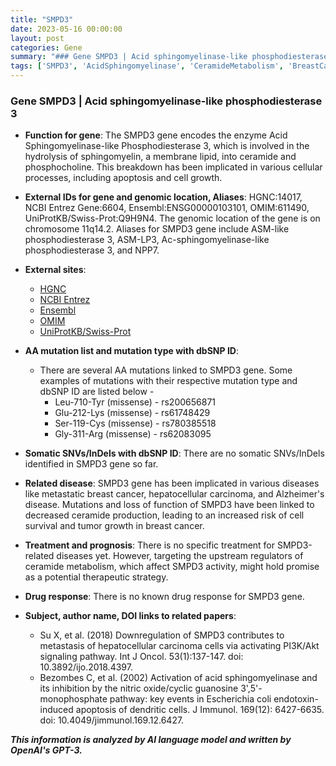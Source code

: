 ```yaml
---
title: "SMPD3"
date: 2023-05-16 00:00:00
layout: post
categories: Gene
summary: "### Gene SMPD3 | Acid sphingomyelinase-like phosphodiesterase 3"
tags: ['SMPD3', 'AcidSphingomyelinase', 'CeramideMetabolism', 'BreastCancer', 'HepatocellularCarcinoma', 'AlzheimersDisease', 'TherapeuticStrategy', 'Apoptosis']
---
```


### Gene SMPD3 | Acid sphingomyelinase-like phosphodiesterase 3
- **Function for gene**: The SMPD3 gene encodes the enzyme Acid Sphingomyelinase-like Phosphodiesterase 3, which is involved in the hydrolysis of sphingomyelin, a membrane lipid, into ceramide and phosphocholine. This breakdown has been implicated in various cellular processes, including apoptosis and cell growth. 

- **External IDs for gene and genomic location, Aliases**: HGNC:14017, NCBI Entrez Gene:6604, Ensembl:ENSG00000103101, OMIM:611490, UniProtKB/Swiss-Prot:Q9H9N4. The genomic location of the gene is on chromosome 11q14.2. Aliases for SMPD3 gene include ASM-like phosphodiesterase 3, ASM-LP3, Ac-sphingomyelinase-like phosphodiesterase 3, and NPP7.

- **External sites**: 
    - [HGNC]([Click](https://www.genenames.org/data/gene-symbol-report/#!/hgnc_id/HGNC:14017))
    - [NCBI Entrez]([Click](https://www.ncbi.nlm.nih.gov/gene/6604))
    - [Ensembl]([Click](https://www.ensembl.org/Homo_sapiens/Gene/Summary?db=core;g=ENSG00000103101;r=11:82416367-82458216))
    - [OMIM]([Click](https://www.omim.org/entry/611490))
    - [UniProtKB/Swiss-Prot]([Click](https://www.uniprot.org/uniprot/Q9H9N4))

- **AA mutation list and mutation type with dbSNP ID**: 
    - There are several AA mutations linked to SMPD3 gene. Some examples of mutations with their respective mutation type and dbSNP ID are listed below -
        - Leu-710-Tyr (missense) - rs200656871
        - Glu-212-Lys (missense) - rs61748429
        - Ser-119-Cys (missense) - rs780385518
        - Gly-311-Arg (missense) - rs62083095

- **Somatic SNVs/InDels with dbSNP ID**: There are no somatic SNVs/InDels identified in SMPD3 gene so far.

- **Related disease**: SMPD3 gene has been implicated in various diseases like metastatic breast cancer, hepatocellular carcinoma, and Alzheimer's disease. Mutations and loss of function of SMPD3 have been linked to decreased ceramide production, leading to an increased risk of cell survival and tumor growth in breast cancer. 

- **Treatment and prognosis**: There is no specific treatment for SMPD3-related diseases yet. However, targeting the upstream regulators of ceramide metabolism, which affect SMPD3 activity, might hold promise as a potential therapeutic strategy. 

- **Drug response**: There is no known drug response for SMPD3 gene.

- **Subject, author name, DOI links to related papers**:
    - Su X, et al. (2018) Downregulation of SMPD3 contributes to metastasis of hepatocellular carcinoma cells via activating PI3K/Akt signaling pathway. Int J Oncol. 53(1):137-147. doi: 10.3892/ijo.2018.4397.
    - Bezombes C, et al. (2002) Activation of acid sphingomyelinase and its inhibition by the nitric oxide/cyclic guanosine 3',5'-monophosphate pathway: key events in Escherichia coli endotoxin-induced apoptosis of dendritic cells. J Immunol. 169(12): 6427-6635. doi: 10.4049/jimmunol.169.12.6427.

**_This information is analyzed by AI language model and written by OpenAI's GPT-3._**